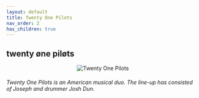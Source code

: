 ```yaml
---
layout: default  
title: Twenty One Pilots  
nav_order: 2    
has_children: true     
---  
```


## twenty øne piløts 


<p align="center">
<img alt="Twenty One Pilots" src="https://github.com/januarythirtyfirst/TranslateSongs/blob/main/img/photo21pilots.jpg?raw=true"> 
</p> 

###### Twenty One Pilots is an American musical duo. The line-up has consisted of Joseph and drummer Josh Dun.

###### 
